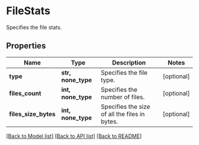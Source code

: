 # FileStats

Specifies the file stats.

## Properties
Name | Type | Description | Notes
------------ | ------------- | ------------- | -------------
**type** | **str, none_type** | Specifies the file type. | [optional] 
**files_count** | **int, none_type** | Specifies the number of files. | [optional] 
**files_size_bytes** | **int, none_type** | Specifies the size of all the files in bytes. | [optional] 

[[Back to Model list]](../README.md#documentation-for-models) [[Back to API list]](../README.md#documentation-for-api-endpoints) [[Back to README]](../README.md)


